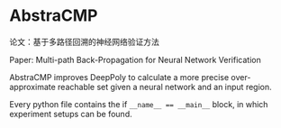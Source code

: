 # AbstraCMP

论文：基于多路径回溯的神经网络验证方法

Paper: Multi-path Back-Propagation for Neural Network Verification

AbstraCMP improves DeepPoly to calculate a more precise over-approximate reachable set given a neural network and an input region.

Every python file contains the if `__name__ == __main__` block, in which experiment setups can be found.